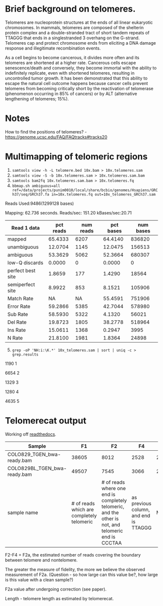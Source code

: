 # Brief background on telomeres.

Telomeres are nucleoprotein structures at the ends of all linear
eukaryotic chromosomes. In mammals, telomeres are composed
of the shelterin protein complex and a double-stranded
tract of short tandem repeats of TTAGGG that ends in a singlestranded
3 overhang on the G-strand. Telomeres cap and
protect chromosome ends from eliciting a DNA damage
response and illegitimate recombination events.

As a cell begins to become cancerous, it divides more often and its telomeres are shortened at a higher rate. Cancerous cells escape senescence/death and conversely, they become immortal with the ability to indefinitely replicate, even with shortened telomeres, resulting in uncontrolled tumor growth. It has been demonstrated that this ability to escape the natural cell outcome happens because cancer cells prevent telomeres from becoming critically short by the reactivation of telomerase (phenomenon occurring in 85% of cancers) or by ALT (alternative lengthening of telomeres; 15%).

# Notes

How to find the positions of telomeres? - https://genome.ucsc.edu/FAQ/FAQtracks#tracks20

# Multimapping of telomeric regions

1. `samtools view -h -L telomere.bed 10x.bam > 10x.telomeres.sam`
2. `samtools view -S -b 10x.telomeres.sam > 10x.telomeres.sam.bam`
3. `samtools bam2fq 10x.telomeres.sam.bam > 10x.telomeres.fq`
4. `bbmap.sh ambiguous=all ref=/data/projects/punim0010/local/share/bcbio/genomes/Hsapiens/GRCh37/seq/GRCh37.fa in=10x.telomeres.fq out=10x_telomeres_GRCh37.sam`

Reads Used:9486(1299128 bases)

Mapping:   62.736 seconds.
Reads/sec: 151.20
kBases/sec:20.71

|Read 1 data|pct reads|num reads|pct bases|num bases|
|-----------|---------|---------|---------|---------|
|mapped| 65.4333 |     6207 | 64.4140 |      836820|
|unambiguous| 12.0704 |     1145 | 12.0475 |      156513|
|ambiguous| 53.3629 |     5062 | 52.3664 |      680307|
|low-Q discards|  0.0000 |        0 |  0.0000 |           0|
|perfect best site|  1.8659 |      177 |  1.4290 |       18564|
|semiperfect site|  8.9922 |      853 |  8.1521 |      105906|
|Match Rate|      NA |       NA | 55.4591 |      751906|
|Error Rate| 59.2866 |     5385 | 42.7044 |      578980|
|Sub Rate| 58.5930 |     5322 |  4.1320 |       56021|
|Del Rate| 19.8723 |     1805 | 38.2778 |      518964|
|Ins Rate | 15.0611 |     1368 |  0.2947 |        3995|
|N Rate| 21.8100 |     1981 |  1.8364 |       24898|


5. `grep -oP 'NH:i:\K.*' 10x_telomeres.sam | sort | uniq -c > grep.results`

1190 1

6654 2

1329 3

1280 4

4635 5

# Telomerecat output

Working off [readthedocs](http://telomerecat.readthedocs.io/en/latest/understanding_output.html).


Sample|F1|F2|F4|Psi|Insert_mean|Insert_sd|Read_length|Initial_read_length|F2a|F2a_c|Length
------|--|--|--|---|-----------|---------|-----------|-------------------|---|-----|-------
COLO829_TGEN_bwa-ready.bam|38605|8012|2528|2.573|397.0|96.979|112|112|5484|5484|2403.0
COLO829BL_TGEN_bwa-ready.bam|49507|7545|3066|2.9960000000000004|346.0|84.266|112|112|4479|4479|2928.2
sample name | \# of reads which are completely telomeric | \# of reads where one end is completely telomeric, and the other is not, and telomeric end is CCCTAA | as previous column, and end is TTAGGG | Measure of fidelity | Insert size | SD of insert size | | | F2 - F4 

F2-F4 = F2a, the estimated number of reads covering the boundary between telomere and nontelomere.
 
The greater the measure of fidelity, the more we believe the observed measurement of F2a. (Question - so how large can this value be?, how large is this value with a clean sample?)
 
F2a value after undergoing correction (see paper).
 
Length - telomere length as estimated by telomerecat.
